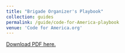 ```yaml
---
title: "Brigade Organizer's Playbook"
collection: guides
permalink: /guide/code-for-America-playbook
venue: 'Code for America.org'
---
```

[Download PDF here.](http://eipapa.github.io/hack-research-mmistakes/files/code-for-America-playbook.pdf)

